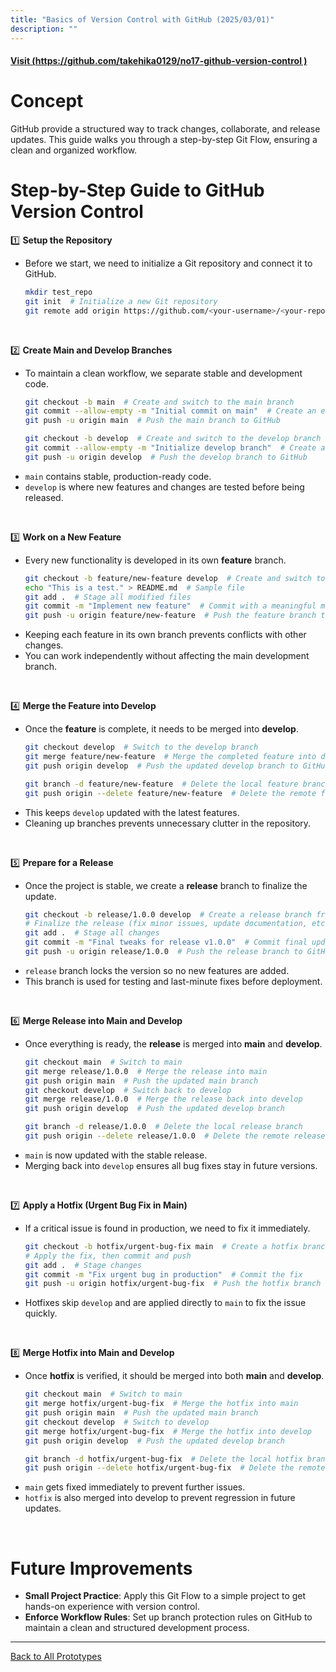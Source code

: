 ```yaml
---
title: "Basics of Version Control with GitHub (2025/03/01)"
description: ""
---
```


#### [Visit (https://github.com/takehika0129/no17-github-version-control )](https://github.com/takehika0129/no17-github-version-control )


# **Concept**
GitHub provide a structured way to track changes, collaborate, and release updates. This guide walks you through a step-by-step Git Flow, ensuring a clean and organized workflow.


# **Step-by-Step Guide to GitHub Version Control**
1️⃣ **Setup the Repository**
- Before we start, we need to initialize a Git repository and connect it to GitHub.
  ```sh
  mkdir test_repo
  git init  # Initialize a new Git repository
  git remote add origin https://github.com/<your-username>/<your-repo-name>.git  # Connect local repo to GitHub
  ```
<br>


2️⃣ **Create Main and Develop Branches**
- To maintain a clean workflow, we separate stable and development code.
  ```sh
  git checkout -b main  # Create and switch to the main branch
  git commit --allow-empty -m "Initial commit on main"  # Create an empty commit for the main branch
  git push -u origin main  # Push the main branch to GitHub
  
  git checkout -b develop  # Create and switch to the develop branch
  git commit --allow-empty -m "Initialize develop branch"  # Create an empty commit for the develop branch
  git push -u origin develop  # Push the develop branch to GitHub
  ```
- `main` contains stable, production-ready code.
- `develop` is where new features and changes are tested before being released.


<br>


3️⃣ **Work on a New Feature**
- Every new functionality is developed in its own **feature** branch.
  ```sh
  git checkout -b feature/new-feature develop  # Create and switch to a feature branch from develop
  echo "This is a test." > README.md  # Sample file
  git add .  # Stage all modified files
  git commit -m "Implement new feature"  # Commit with a meaningful message
  git push -u origin feature/new-feature  # Push the feature branch to GitHub
  ```
- Keeping each feature in its own branch prevents conflicts with other changes.
- You can work independently without affecting the main development branch.


<br>


4️⃣ **Merge the Feature into Develop**
- Once the **feature** is complete, it needs to be merged into **develop**.
  ```sh
  git checkout develop  # Switch to the develop branch
  git merge feature/new-feature  # Merge the completed feature into develop
  git push origin develop  # Push the updated develop branch to GitHub
  
  git branch -d feature/new-feature  # Delete the local feature branch.
  git push origin --delete feature/new-feature  # Delete the remote feature branch.
  ```
- This keeps `develop` updated with the latest features.
- Cleaning up branches prevents unnecessary clutter in the repository.


<br>


5️⃣ **Prepare for a Release**
- Once the project is stable, we create a **release** branch to finalize the update.
  ```sh
  git checkout -b release/1.0.0 develop  # Create a release branch from develop
  # Finalize the release (fix minor issues, update documentation, etc.)
  git add .  # Stage all changes
  git commit -m "Final tweaks for release v1.0.0"  # Commit final updates
  git push -u origin release/1.0.0  # Push the release branch to GitHub
  ```
- `release` branch locks the version so no new features are added.
- This branch is used for testing and last-minute fixes before deployment.


<br>


6️⃣ **Merge Release into Main and Develop**
- Once everything is ready, the **release** is merged into **main** and **develop**.
  ```sh
  git checkout main  # Switch to main
  git merge release/1.0.0  # Merge the release into main
  git push origin main  # Push the updated main branch
  git checkout develop  # Switch back to develop
  git merge release/1.0.0  # Merge the release back into develop
  git push origin develop  # Push the updated develop branch
  
  git branch -d release/1.0.0  # Delete the local release branch
  git push origin --delete release/1.0.0  # Delete the remote release branch
  ```
- `main` is now updated with the stable release.
- Merging back into `develop` ensures all bug fixes stay in future versions.


<br>


7️⃣ **Apply a Hotfix (Urgent Bug Fix in Main)**
- If a critical issue is found in production, we need to fix it immediately.
  ```sh
  git checkout -b hotfix/urgent-bug-fix main  # Create a hotfix branch from main
  # Apply the fix, then commit and push
  git add .  # Stage changes
  git commit -m "Fix urgent bug in production"  # Commit the fix
  git push -u origin hotfix/urgent-bug-fix  # Push the hotfix branch to GitHub
  ```
- Hotfixes skip `develop` and are applied directly to `main` to fix the issue quickly.


<br>


8️⃣ **Merge Hotfix into Main and Develop**
- Once **hotfix** is verified, it should be merged into both **main** and **develop**.
  ```sh
  git checkout main  # Switch to main
  git merge hotfix/urgent-bug-fix  # Merge the hotfix into main
  git push origin main  # Push the updated main branch
  git checkout develop  # Switch to develop
  git merge hotfix/urgent-bug-fix  # Merge the hotfix into develop
  git push origin develop  # Push the updated develop branch
  
  git branch -d hotfix/urgent-bug-fix  # Delete the local hotfix branch
  git push origin --delete hotfix/urgent-bug-fix  # Delete the remote hotfix branch
  ```
- `main` gets fixed immediately to prevent further issues.
- `hotfix` is also merged into develop to prevent regression in future updates.

  
<br>


# **Future Improvements**
- **Small Project Practice**: Apply this Git Flow to a simple project to get hands-on experience with version control.
- **Enforce Workflow Rules**: Set up branch protection rules on GitHub to maintain a clean and structured development process.


---
[Back to All Prototypes](../index.md)
